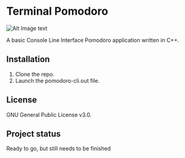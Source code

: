 # Terminal Pomodoro

![Alt Image text](https://gitlab.com/Gibsol/pomodoro-cli/-/raw/main/images/terminal%20pomodoro.png)


A basic Console Line Interface Pomodoro application written in C++.

## Installation
1. Clone the repo.
2. Launch the pomodoro-cli.out file.  

## License
GNU General Public License v3.0.

## Project status
Ready to go, but still needs to be finished 
